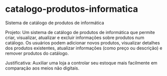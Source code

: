 # catalogo-produtos-informatica
Sistema de catálogo de produtos de informática

Projeto: Um sistema de catálogo de produtos de informática que permite criar, visualizar, atualizar e excluir informações sobre produtos num catálogo. Os usuários podem adicionar novos produtos, visualizar detalhes dos produtos existentes, atualizar informações (como preço ou descrição) e remover produtos do catálogo.

Justificativa: Auxiliar uma loja a controlar seu estoque mais facilmente em comparação aos meios não digitais.
